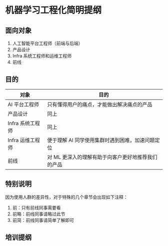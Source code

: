 # 机器学习工程化简明提纲

## 面向对象
1. 人工智能平台工程师（前端与后端）
2. 产品设计
3. Infra 系统工程师和运维工程师
4. 前线

## 目的

|  对象   | 目的  |
|  ----  | ----  |
| AI 平台工程师  | 只有懂得用户的痛点，才能做出解决痛点的产品 |
| 产品设计  | 同上 |
| Infra 系统工程师  | 同上 |
| Infra 运维工程师  | 便于理解 AI 同学使用集群时遇到困难，加速问题定位 |
| 前线  | 对 ML 更深入的理解有助于向客户更好地推荐我们的产品 |

## 特别说明

因为使用人群的差异性，对于特殊的几个章节会出现如下注释：

1. 前：只有前线同事需要看
2. 前略：前线同事请略过此节
3. 前简：前线同事请简单了解即可

## 培训提纲

